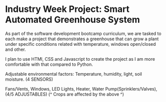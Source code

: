 <h1>Industry Week Project: Smart Automated Greenhouse System</h1>

As part of the software development bootcamp curriculum, we are tasked to each make a project that demonstrates a greenhouse
that can grow a plant under specific conditions related with temperature, windows open/closed and other.

I plan to use HTMl, CSS and Javascript to create the project as I am more comfortable with that compared to Python.

Adjustable environmental factors:
Temperature, humidity, light, soil moisture. (4 SENSORS) 

Fans/Vents, Windows, LED Lights, Heater, Water Pump(Sprinklers/Valves),  (4/5 ADJUSTABLES)
(^ Crops are affected by the above ^)
